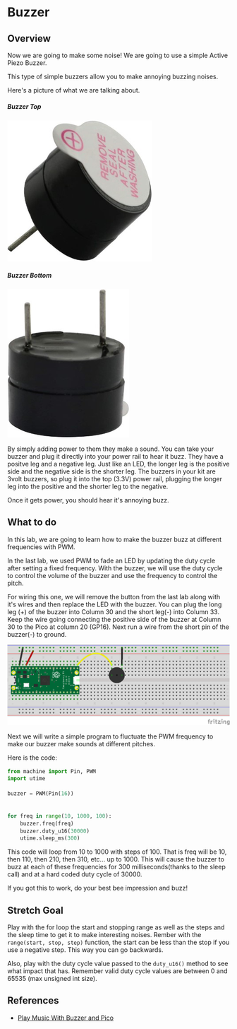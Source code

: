 # Buzzer

## Overview

Now we are going to make some noise!  We are going to use a simple Active Piezo Buzzer.  

This type of simple buzzers allow you to make annoying buzzing noises.

Here's a picture of what we are talking about.

##### Buzzer Top
![Buzzer Top](/images/buzzertop.jpg)  
##### Buzzer Bottom
![Buzzer Bottom](/images/buzzerbottom.jpg)


By simply adding power to them they make a sound.  You can take your buzzer and plug it directly into your power rail to hear it buzz.  They have a positve leg and a negative leg.  Just like an LED, the longer leg is the positive side and the negative side is the shorter leg. The buzzers in your kit are 3volt buzzers, so plug it into the top (3.3V) power rail, plugging the longer leg into the positive and the shorter leg to the negative.

Once it gets power, you should hear it's annoying buzz.

 ## What to do

In this lab, we are going to learn how to make the buzzer buzz at different frequencies with PWM.

In the last lab, we used PWM to fade an LED by updating the duty cycle after setting a fixed frequency.  With the buzzer, we will use the duty cycle to control the volume of the buzzer and use the frequency to control the pitch.

For wiring this one, we will remove the button from the last lab along with it's wires and then replace the LED with the buzzer.  You can plug the long leg (+) of the buzzer into Column 30 and the short leg(-) into Column 33.  Keep the wire going connecting the positive side of the buzzer at Column 30 to the Pico at column 20 (GP16).  Next run a wire from the short pin of the buzzer(-) to ground.  

![Buzzer Wiring Diagram](/images/11b_buzzer_bb.png)

Next we will write a simple program to fluctuate the PWM frequency to make our buzzer make sounds at different pitches.

Here is the code:

```Python
from machine import Pin, PWM
import utime

buzzer = PWM(Pin(16))


for freq in range(10, 1000, 100):
    buzzer.freq(freq)
    buzzer.duty_u16(30000)
    utime.sleep_ms(300)

```

This code will loop from 10 to 1000 with steps of 100. That is freq will be 10, then 110, then 210, then 310, etc... up to 1000.  This will cause the buzzer to buzz at each of these frequencies for 300 milliseconds(thanks to the sleep call) and at a hard coded duty cycle of 30000.  

If you got this to work, do your best bee impression and buzz!

## Stretch Goal

Play with the for loop the start and stopping range as well as the steps and the sleep time to get it to make interesting noises.  Rember with the `range(start, stop, step)` function, the start can be less than the stop if you use a negative step.  This way you can go backwards. 

Also, play with the duty cycle value passed to the `duty_u16()` method to see what impact that has.  Remember valid duty cycle values are between 0 and 65535 (max unsigned int size).

## References

- [Play Music With Buzzer and Pico](https://www.tomshardware.com/how-to/buzzer-music-raspberry-pi-pico)


